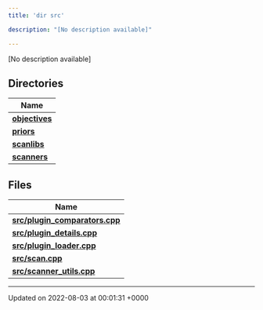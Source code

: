 ```yaml
---
title: 'dir src'

description: "[No description available]"

---
```







[No description available]

## Directories

| Name           |
| -------------- |
| **[objectives](/documentation/code/main/files/dir_8175e00b46706161a3f1b29a9c3d0e1e/#dir-objectives)**  |
| **[priors](/documentation/code/main/files/dir_cd3836cb33a5a37171cbcbf20d1df426/#dir-priors)**  |
| **[scanlibs](/documentation/code/main/files/dir_41b55c43b6715382bf2587278e09e81e/#dir-scanlibs)**  |
| **[scanners](/documentation/code/main/files/dir_3d6632c706c298643a7dbf82a7e43d46/#dir-scanners)**  |

## Files

| Name           |
| -------------- |
| **[src/plugin_comparators.cpp](/documentation/code/main/files/plugin__comparators_8cpp/#file-plugin-comparators.cpp)**  |
| **[src/plugin_details.cpp](/documentation/code/main/files/plugin__details_8cpp/#file-plugin-details.cpp)**  |
| **[src/plugin_loader.cpp](/documentation/code/main/files/plugin__loader_8cpp/#file-plugin-loader.cpp)**  |
| **[src/scan.cpp](/documentation/code/main/files/scan_8cpp/#file-scan.cpp)**  |
| **[src/scanner_utils.cpp](/documentation/code/main/files/scanner__utils_8cpp/#file-scanner-utils.cpp)**  |






-------------------------------

Updated on 2022-08-03 at 00:01:31 +0000

